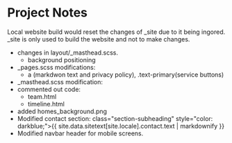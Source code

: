 # Project Notes

Local website build would reset the changes of _site due to it being ingored. _site is only used to build the website and not to make changes.

* changes in layout/_masthead.scss. 
  * background positioning
* _pages.scss modifications:
  * a (markdwon text and privacy policy), .text-primary(service buttons)
* _masthead.scss modification:
* commented out code:
  * team.html
  * timeline.html
* added homes_background.png
* Modified contact section: class="section-subheading" style="color: darkblue;">{{ site.data.sitetext[site.locale].contact.text | markdownify }}
* Modified navbar header for mobile screens.